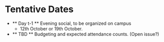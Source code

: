 # Tentative Dates  
- ** Day t-1 ** Evening social, to be organized on campus  
	- 12th October or 19th October.  
- ** TBD ** Budgeting and expected attendance counts. (Open issue?)  
 
